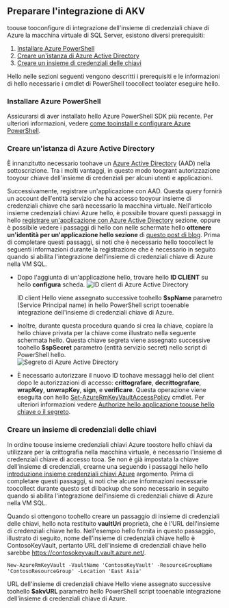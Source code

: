 ## <a name="prepare-for-akv-integration"></a>Preparare l'integrazione di AKV
toouse tooconfigure di integrazione dell'insieme di credenziali chiave di Azure la macchina virtuale di SQL Server, esistono diversi prerequisiti: 

1. [Installare Azure PowerShell](#install-azure-powershell)
2. [Creare un'istanza di Azure Active Directory](#create-an-azure-active-directory)
3. [Creare un insieme di credenziali delle chiavi](#create-a-key-vault)

Hello nelle sezioni seguenti vengono descritti i prerequisiti e le informazioni di hello necessarie i cmdlet di PowerShell toocollect toolater eseguire hello.

### <a name="install-azure-powershell"></a>Installare Azure PowerShell
Assicurarsi di aver installato hello Azure PowerShell SDK più recente. Per ulteriori informazioni, vedere [come tooinstall e configurare Azure PowerShell](/powershell/azureps-cmdlets-docs).

### <a name="create-an-azure-active-directory"></a>Creare un'istanza di Azure Active Directory
È innanzitutto necessario toohave un [Azure Active Directory](https://azure.microsoft.com/trial/get-started-active-directory/) (AAD) nella sottoscrizione. Tra i molti vantaggi, in questo modo toogrant autorizzazione tooyour chiave dell'insieme di credenziali per alcuni utenti e applicazioni.

Successivamente, registrare un'applicazione con AAD. Questa query fornirà un account dell'entità servizio che ha accesso tooyour insieme di credenziali chiave che sarà necessario la macchina virtuale. Nell'articolo insieme credenziali chiavi Azure hello, è possibile trovare questi passaggi in hello [registrare un'applicazione con Azure Active Directory](../articles/key-vault/key-vault-get-started.md#register) sezione, oppure è possibile vedere i passaggi di hello con nelle schermate hello **ottenere un'identità per un'applicazione hello sezione** di [questo post di blog](http://blogs.technet.com/b/kv/archive/2015/01/09/azure-key-vault-step-by-step.aspx). Prima di completare questi passaggi, si noti che è necessario hello toocollect le seguenti informazioni durante la registrazione che è necessario in seguito quando si abilita l'integrazione dell'insieme di credenziali chiave di Azure nella VM SQL.

* Dopo l'aggiunta di un'applicazione hello, trovare hello **ID CLIENT** su hello **configura** scheda.   ![ID client di Azure Active Directory](./media/virtual-machines-sql-server-akv-prepare/aad-client-id.png)
  
    ID client Hello viene assegnato successive toohello **$spName** parametro (Service Principal name) in hello PowerShell script tooenable integrazione dell'insieme di credenziali chiave di Azure. 
* Inoltre, durante questa procedura quando si crea la chiave, copiare la hello chiave privata per la chiave come illustrato nella seguente schermata hello. Questa chiave segreta viene assegnato successive toohello **$spSecret** parametro (entità servizio secret) nello script di PowerShell hello.  
    ![Segreto di Azure Active Directory](./media/virtual-machines-sql-server-akv-prepare/aad-sp-secret.png)
* È necessario autorizzare il nuovo ID toohave messaggi hello del client dopo le autorizzazioni di accesso: **crittografare**, **decrittografare**, **wrapKey**, **unwrapKey**, **sign**, e **verificare**. Questa operazione viene eseguita con hello [Set-AzureRmKeyVaultAccessPolicy](https://msdn.microsoft.com/library/azure/mt603625.aspx) cmdlet. Per ulteriori informazioni vedere [Authorize hello applicazione toouse hello chiave o il segreto](../articles/key-vault/key-vault-get-started.md#authorize).

### <a name="create-a-key-vault"></a>Creare un insieme di credenziali delle chiavi
In ordine toouse insieme credenziali chiavi Azure toostore hello chiavi da utilizzare per la crittografia nella macchina virtuale, è necessario l'insieme di credenziali chiave di accesso tooa. Se non è già impostata la chiave dell'insieme di credenziali, crearne una seguendo i passaggi hello hello [introduzione insieme credenziali chiavi Azure](../articles/key-vault/key-vault-get-started.md) argomento. Prima di completare questi passaggi, si noti che alcune informazioni necessarie toocollect durante questo set di backup che sono necessario in seguito quando si abilita l'integrazione dell'insieme di credenziali chiave di Azure nella VM SQL.

Quando si ottengono toohello creare un passaggio di insieme di credenziali delle chiavi, hello nota restituito **vaultUri** proprietà, che è l'URL dell'insieme di credenziali chiave hello. Nell'esempio hello fornita in questo passaggio, illustrato di seguito, nome dell'insieme di credenziali chiave hello è ContosoKeyVault, pertanto URL dell'insieme di credenziali chiave hello sarebbe https://contosokeyvault.vault.azure.net/.

    New-AzureRmKeyVault -VaultName 'ContosoKeyVault' -ResourceGroupName 'ContosoResourceGroup' -Location 'East Asia'

URL dell'insieme di credenziali chiave Hello viene assegnato successive toohello **$akvURL** parametro hello PowerShell script tooenable integrazione dell'insieme di credenziali chiave di Azure.

